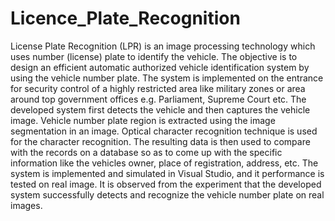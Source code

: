 # Licence_Plate_Recognition
License Plate Recognition (LPR) is an image processing technology which uses number (license) plate to identify the vehicle. The objective is to design an efficient automatic authorized vehicle identification system by using the vehicle number plate. The system is implemented on the entrance for security control of a highly restricted area like military zones or area around top government offices e.g. Parliament, Supreme Court etc. The developed system first detects the vehicle and then captures the vehicle image. Vehicle number plate region is extracted using the image segmentation in an image. Optical character recognition technique is used for the character recognition. The resulting data is then used to compare with the records on a database so as to come up with the specific information like the vehicles owner, place of registration, address, etc. The system is implemented and simulated in Visual Studio, and it performance is tested on real image. It is observed from the experiment that the developed system successfully detects and recognize the vehicle number plate on real images.
